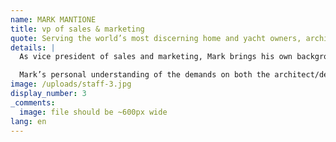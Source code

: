 ```yaml
---
name: MARK MANTIONE
title: vp of sales & marketing
quote: Serving the world’s most discerning home and yacht owners, architects and builders is an art.  Merritt is a family of fine artisans.
details: |
  As vice president of sales and marketing, Mark brings his own background as a luxury residential builder and as an entrepreneur to his role of expanding awareness and opportunities for Merritt.  A master networker and relationship builder, Mark has built a powerful contact database of designers, architects, general contractors, and owner's representatives both domestically and internationally.

  Mark’s personal understanding of the demands on both the architect/designer side, as well as on the millworking team, enable him to be both connector and problem solver at the critical stage of project inception. He knows no limits to ensuring that both client and company are served and that all expectations are exceeded. He sees his role not solely as sales and marketing but one that always keeps the entire project cycle in focus. 
image: /uploads/staff-3.jpg
display_number: 3
_comments:
  image: file should be ~600px wide
lang: en
---
```


